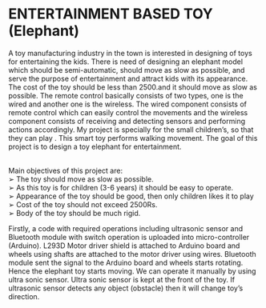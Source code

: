 # ENTERTAINMENT BASED TOY (Elephant)
A toy manufacturing industry in the town is interested in designing of toys for entertaining the kids. There is need of designing an elephant model which should be semi-automatic, should move as slow as possible, and serve the purpose of 
entertainment and attract kids with its appearance. The cost of the toy should be less than 2500.and it should move as slow as possible.
The remote control basically consists of two types, one is the wired and another one is the wireless. The wired component consists of remote control which can easily control the movements and the wireless component consists of receiving and detecting sensors and performing actions accordingly. My project is specially for the small children’s, so that they can play . This smart toy performs walking movement. The goal of this project is to design a toy elephant  for  entertainment.

<br/>Main objectives of this project are:
<br/>➢ The toy should move as slow as possible.
<br/>➢ As this toy is for children (3-6 years) it should be easy to operate.
<br/>➢ Appearance of the toy should be good, then only children likes it to play
<br/>➢ Cost of the toy should not exceed 2500Rs.
<br/>➢ Body of the toy should be much rigid.

Firstly, a code with required operations including ultrasonic sensor and Bluetooth module with switch operation is uploaded into micro-controller (Arduino).
L293D Motor driver shield is attached to Arduino board and wheels using shafts are attached to the motor driver using wires. 
Bluetooth module sent the signal to the Arduino board and wheels starts rotating. Hence the elephant toy starts moving.
We can operate it manually by using ultra sonic sensor. 
Ultra sonic sensor is kept at the front of the toy. If ultrasonic sensor detects any object (obstacle) then it will change toy’s direction.
